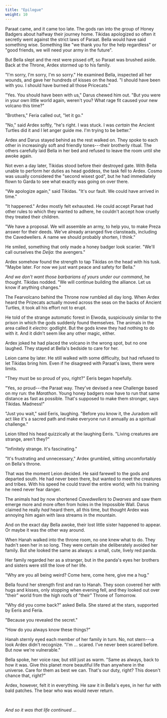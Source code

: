 ```yaml
---
title: "Epilogue"
weight: 10
---
```


Paraat came, and it came too late. The gods ran into the group of Honey Badgers about halfway their journey home. Tikidas apologized so often it secretly went against the strict laws of Paraat. Bella would have said something wise. Something like "we thank you for the help regardless" or "good friends, we will need your army in the future".

But Bella slept and the rest were pissed off, so Paraat was brushed aside. Back at the Throne, Ardex stormed up to his family.

"I'm sorry, I'm sorry, I'm so sorry." He examined Bella, inspected all her wounds, and gave her hundreds of kisses on the head. "I should have been with you. I should have burned all those Pricecats."

"Yes. You should have been with us," Darus chewed him out. "But you were in your own little world again, weren't you? What rage fit caused your new volcano this time?"

"Brothers," Feria called out, "let it go."

"No," said Ardex softly, "he's right. I was stuck. I was _certain_ the Ancient Turtles did it and I let anger guide me. I'm trying to be better."

Ardex and Darus stayed behind as the rest walked on. They spoke to each other in increasingly soft and friendly tones---their brotherly ritual. The others carefully laid Bella in her bed and refused to leave the room until she awoke again.

Not even a day later, Tikidas stood before their destroyed gate. With Bella unable to perform her duties as head goddess, the task fell to Ardex. Cosmo was usually considered the "second wisest god", but he had immediately flown to Garda to see what exactly was going on over there.

"We apologize again," said Tikidas. "It's our fault. We could have arrived in time."

"It happened." Ardex mostly felt exhausted. He could accept Paraat had other rules to which they wanted to adhere, he couldn't accept how cruelly they treated their children.

"We have a proposal. We will assemble an army, to help you, to make Preza answer for their deeds. We've already arranged five clansteads, including the Cavedwellers. A name we should probably shorten, I think." 

He smiled, something that only made a honey badger look scarier. "We'll call ourselves the _Delja_: the avengers."

Ardex somehow found the strength to tap Tikidas on the head with his tusk. "Maybe later. For now we just want peace and safety for Bella."

_And we don't want those barbarians of yours under our command_, he thought. Tikidas nodded. "We will continue building the alliance. Let us know if anything changes."

The Fearvolcano behind the Throne now rumbled all day long. When Ardex heard the Prizecats actually moved across the seas on the backs of Ancient Turtles, it took all his effort not to erupt. 

He told of the strange automatic forest in Elwoda, suspiciously similar to the prison in which the gods suddenly found themselves. The animals in the area called it _electro_: godlight. But the gods knew they had nothing to do with it. And it didn't seem like any other magic, either.

Ardex joked he had placed the volcano in the wrong spot, but no one laughed. They stayed at Bella's bedside to care for her.

Leion came by later. He still walked with some difficulty, but had refused to let Tikidas bring him. Even if he disagreed with Paraat's laws, there were limits.

"They must be so proud of you, right?" Eeris began hopefully.

"Yes, _so_ proud---the Paraat way. They've devised a new Challenge based on my run: the _Marathon_. Young honey badgers now have to run that same distance as fast as possible. That's supposed to make them stronger, says Tikidas. Madness!"

"Just you wait," said Eeris, laughing. "Before you know it, the Juradom will act like it's a sacred path and make everyone run it annually as a spiritual challenge."

Leion tilted his head quizzically at the laughing Eeris. "Living creatures are strange, aren't they?"

"Infinitely strange. It's fascinating."

"It's frustrating and unnecessary," Ardex grumbled, sitting uncomfortably on Bella's throne.

That was the moment Leion decided. He said farewell to the gods and departed south. He had never been there, but wanted to meet the creatures and tribes. With his speed he could travel the entire world; with his training he need never fear danger.

The animals had by now shortened _Cavedwellers_ to _Dwarves_ and saw them emerge more and more often from holes in the Impossible Wall. Darus claimed he really _had_ heard them, all this time, but thought Ardex was annoying him again with lava streams in the mountain.

And on the exact day Bella awoke, their lost little sister happened to appear. Or maybe it was the other way around.

When Hanah walked into the throne room, no one knew what to do. They hadn't seen her in so long. They were certain she deliberately avoided her family. But she looked the same as always: a small, cute, lively red panda.

Her family regarded her as a stranger, but in the panda's eyes her brothers and sisters were still the love of her life. 

"Why are you all being weird? Come here, come here, give me a hug."

Bella found her strength first and ran to Hanah. They soon covered her with hugs and kisses, only stopping when evening fell, and they looked out over "their" world from the high roofs of "their" Throne of Tomorrow.

"Why did you come back?" asked Bella. She stared at the stars, supported by Eeris and Feria.

"Because you revealed the secret."

"How do you always know these things?"

Hanah sternly eyed each member of her family in turn. No, not stern---a look Ardex didn't recognize. "I'm ... scared. I've never been scared before. But now we're vulnerable."

Bella spoke, her voice raw, but still just as warm. "Same as always, back to how it was. Give this planet more beautiful life than anywhere in the universe. Care for them as best we can. That's our duty, right? This doesn't chance that, right?"

Ardex, however, felt it in everything. He saw it in Bella's eyes, in her fur with bald patches. The bear who was would never return.

&nbsp;

_And so it was that life continued ..._
